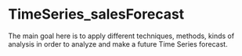 # TimeSeries_salesForecast

The main goal here is to apply different techniques, methods, kinds of analysis in order to analyze and make a future Time Series forecast.
